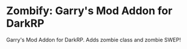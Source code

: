 # Zombify: Garry's Mod Addon for DarkRP
Garry's Mod Addon for DarkRP. Adds zombie class and zombie SWEP!
